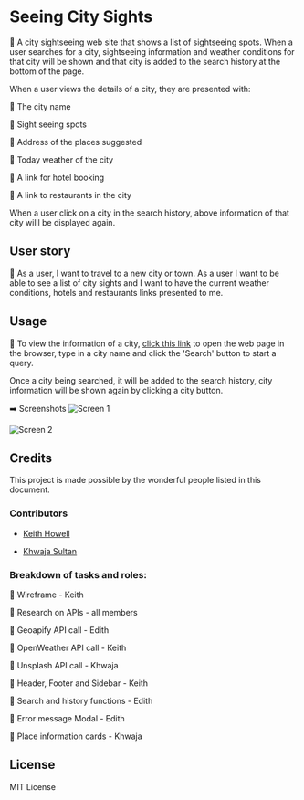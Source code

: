 # Seeing City Sights
🚀 A city sightseeing web site that shows a list of sightseeing spots. When a user searches for a city, sightseeing information and weather conditions for that city will be shown and that city is added to the search history at the bottom of the page.

When a user views the details of a city, they are presented with:

:small_orange_diamond: The city name

:small_orange_diamond: Sight seeing spots

:small_orange_diamond: Address of the places suggested

:small_orange_diamond: Today weather of the city

:small_orange_diamond: A link for hotel booking

:small_orange_diamond: A link to restaurants in the city

When a user click on a city in the search history, above information of that city willl be displayed again.

## User story

🌟  As a user, I want to travel to a new city or town. As a user I want to be able to see a list of city sights and I want to have the current weather conditions, hotels and restaurants links presented to me.

## Usage

🤔 To view the information of a city, [click this link](https://edithlinpy.github.io/seeing-city-sights/) to open the web page in the browser, type in a city name and click the 'Search' button to start a query.

Once a city being searched, it will be added to the search history, city information will be shown again by clicking a city button.

:arrow_right: Screenshots
![Screen 1](https://github.com/edithlinpy/seeing-city-sights/blob/main/images/screen1.jpg?raw=true)

![Screen 2](https://github.com/edithlinpy/seeing-city-sights/blob/main/images/screen2.jpg?raw=true)

## Credits

This project is made possible by the wonderful people listed in this document.

### Contributors

- [Keith Howell](https://github.com/44-khowell)

- [Khwaja Sultan](https://github.com/SajSultan)

### Breakdown of tasks and roles:

:small_orange_diamond: Wireframe - Keith

:small_orange_diamond: Research on APIs - all members

:small_orange_diamond: Geoapify API call - Edith

:small_orange_diamond: OpenWeather API call - Keith

:small_orange_diamond: Unsplash API call - Khwaja

:small_orange_diamond: Header, Footer and Sidebar - Keith

:small_orange_diamond: Search and history functions - Edith

:small_orange_diamond: Error message Modal - Edith

:small_orange_diamond: Place information cards - Khwaja

## License

MIT License